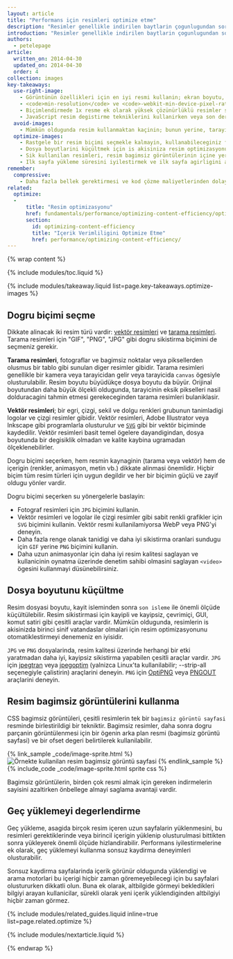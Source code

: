 ```yaml
---
layout: article
title: "Performans için resimleri optimize etme"
description: "Resimler genellikle indirilen baytlarin çogunlugundan sorumludur ve sayfadaki görsel alanin önemli bir kismini kaplar."
introduction: "Resimler genellikle indirilen baytlarin çogunlugundan sorumludur ve sayfadaki görsel alanin önemli bir kismini kaplar. Sonuç olarak, resimlerin optimize edilmesi genellikle en büyük bayt tasarruflarindan ve web sitenizdeki en iyi performans iyilestirmelerinden bazilarini saglayabilir: Tarayicinin indirmesi gereken bayt miktari azaldikça, istemci bant genisligi için daha az rekabet olur ve tarayici, tüm ögeleri daha hizli indirip görüntüleyebilir."
authors:
  - petelepage
article:
  written_on: 2014-04-30
  updated_on: 2014-04-30
  order: 4
collection: images
key-takeaways:
  use-right-image:
    - Görüntünün özellikleri için en iyi resmi kullanin; ekran boyutu, cihaz çözünürlügü ve sayfa yerlesimini dikkate alin.
    - <code>min-resolution</code> ve <code>-webkit-min-device-pixel-ratio</code> ile medya sorgulari kullanan yüksek DPI`ya sahip görüntüler için CSS'deki <code>background-image</code> özelligini degistirin.
    - Biçimlendirmede 1x resme ek olarak yüksek çözünürlüklü resimler saglamak için srcset tanimlayicisini kullanin.
    - JavaScript resim degistirme tekniklerini kullanirken veya son derece sikistirilmis yüksek çözünürlüklü resimleri düsük çözünürlüklü cihazlara sunarken performans maliyetlerini göz önünde bulundurun.
  avoid-images:
    - Mümkün oldugunda resim kullanmaktan kaçinin; bunun yerine, tarayici yeteneklerinden yararlanin, resimlerin yerine unicode karakterler kullanin ve karmasik simgeleri simge yazi tipleriyle degistirin.
  optimize-images:
    - Rastgele bir resim biçimi seçmekle kalmayin, kullanabileceginiz farkli biçimleri anlayin ve en uygun biçimi kullanin.
    - Dosya boyutlarini küçültmek için is akisiniza resim optimizasyonu ve sikistirma araçlarini dahil edin.
    - Sik kullanilan resimleri, resim bagimsiz görüntülerinin içine yerlestirerek http isteklerinin sayisini azaltin.
    - Ilk sayfa yükleme süresini iyilestirmek ve ilk sayfa agirligini azaltmak için resimleri yalnizca görünümün içine kaydirilmalarindan sonra yüklemeyi degerlendirin.
remember:
  compressive:
    - Daha fazla bellek gerektirmesi ve kod çözme maliyetlerinden dolayi sikistirma teknigini dikkatli kullanin.  Büyük resimleri küçük ekranlara sigdirmak üzere yeniden boyutlandirmak pahali bir islemdir ve özellikle hem bellegin hem de islemenin sinirli oldugu giris seviyesi cihazlarda zor olabilir.
related:
  optimize:
  -
      title: "Resim optimizasyonu"
      href: fundamentals/performance/optimizing-content-efficiency/optimize-encoding-and-transfer.html#image-optimization
      section:
        id: optimizing-content-efficiency
        title: "Içerik Verimliligini Optimize Etme"
        href: performance/optimizing-content-efficiency/
---
```


{% wrap content %}

{% include modules/toc.liquid %}

{% include modules/takeaway.liquid list=page.key-takeaways.optimize-images %}

## Dogru biçimi seçme

Dikkate alinacak iki resim türü vardir: [vektör resimleri](http://en.wikipedia.org/wiki/Vector_graphics) ve [tarama resimleri](http://en.wikipedia.org/wiki/Raster_graphics). Tarama resimleri için "GIF", "PNG", "JPG" gibi dogru sikistirma biçimini de seçmeniz gerekir.

**Tarama resimleri**, fotograflar ve bagimsiz noktalar veya piksellerden olusmus bir tablo gibi sunulan diger resimler gibidir. Tarama resimleri genellikle bir kamera veya tarayicidan gelir veya tarayicida `canvas` ögesiyle olusturulabilir.  Resim boyutu büyüdükçe dosya boyutu da büyür.  Orijinal boyutundan daha büyük ölçekli oldugunda, tarayicinin eksik pikselleri nasil dolduracagini tahmin etmesi gerekeceginden tarama resimleri bulaniklasir.

**Vektör resimleri**; bir egri, çizgi, sekil ve dolgu renkleri grubunun tanimladigi logolar ve çizgi resimler gibidir. Vektör resimleri, Adobe Illustrator veya Inkscape gibi programlarla olusturulur ve [`SVG`](http://css-tricks.com/using-svg/) gibi bir vektör biçiminde kaydedilir.  Vektör resimleri basit temel ögelere dayandigindan, dosya boyutunda bir degisiklik olmadan ve kalite kaybina ugramadan ölçeklenebilirler.

Dogru biçimi seçerken, hem resmin kaynaginin (tarama veya vektör) hem de içerigin (renkler, animasyon, metin vb.) dikkate alinmasi önemlidir. Hiçbir biçim tüm resim türleri için uygun degildir ve her bir biçimin güçlü ve zayif oldugu yönler vardir.

Dogru biçimi seçerken su yönergelerle baslayin:

* Fotograf resimleri için `JPG` biçimini kullanin.
* Vektör resimleri ve logolar ile çizgi resimler gibi sabit renkli grafikler için `SVG` biçimini kullanin.
  Vektör resmi kullanilamiyorsa WebP veya PNG'yi deneyin.
* Daha fazla renge olanak tanidigi ve daha iyi sikistirma oranlari sundugu için `GIF` yerine `PNG` biçimini kullanin.
* Daha uzun animasyonlar için daha iyi resim kalitesi saglayan ve kullanicinin oynatma üzerinde denetim sahibi olmasini saglayan `<video>` ögesini kullanmayi düsünebilirsiniz.

## Dosya boyutunu küçültme

Resim dosyasi boyutu, kayit isleminden sonra `son isleme` ile önemli ölçüde küçültülebilir. Resim sikistirmasi için kayipli ve kayipsiz, çevrimiçi, GUI, komut satiri gibi çesitli araçlar vardir.  Mümkün oldugunda, resimlerin is akisinizda birinci sinif vatandaslar olmalari için resim optimizasyonunu otomatiklestirmeyi denemeniz en iyisidir.

`JPG` ve `PNG` dosyalarinda, resim kalitesi üzerinde herhangi bir etki yaratmadan daha iyi, kayipsiz sikistirma yapabilen çesitli araçlar vardir. `JPG` için [jpegtran](http://jpegclub.org/) veya [jpegoptim](http://freshmeat.net/projects/jpegoptim/) (yalnizca Linux'ta kullanilabilir; --strip-all seçenegiyle çalistirin) araçlarini deneyin. `PNG` için [OptiPNG](http://optipng.sourceforge.net/) veya [PNGOUT](http://www.advsys.net/ken/util/pngout.htm) araçlarini deneyin.

## Resim bagimsiz görüntülerini kullanma

CSS bagimsiz görüntüleri, çesitli resimlerin tek bir `bagimsiz görüntü sayfasi` resminde birlestirildigi bir tekniktir. Bagimsiz resimler, daha sonra dogru parçanin görüntülenmesi için bir ögenin arka plan resmi (bagimsiz görüntü sayfasi) ve bir ofset degeri belirtilerek kullanilabilir.

{% link_sample _code/image-sprite.html %}
<img src="img/sprite-sheet.png" class="center" alt="Örnekte kullanilan resim bagimsiz görüntü sayfasi">
{% endlink_sample %}
{% include_code _code/image-sprite.html sprite css %}

Bagimsiz görüntülerin, birden çok resmi almak için gereken indirmelerin sayisini azaltirken önbellege almayi saglama avantaji vardir.

## Geç yüklemeyi degerlendirme

Geç yükleme, asagida birçok resim içeren uzun sayfalarin yüklenmesini, bu resimleri gerektiklerinde veya birincil içerigin yüklenip olusturulmasi bittikten sonra yükleyerek önemli ölçüde hizlandirabilir.  Performans iyilestirmelerine ek olarak, geç yüklemeyi kullanma sonsuz kaydirma deneyimleri olusturabilir.

Sonsuz kaydirma sayfalarinda içerik görünür oldugunda yüklendigi ve arama motorlari bu içerigi hiçbir zaman göremeyebilecegi için bu sayfalari olustururken dikkatli olun.  Buna ek olarak, altbilgide görmeyi bekledikleri bilgiyi arayan kullanicilar, sürekli olarak yeni içerik yüklendiginden altbilgiyi hiçbir zaman görmez.

{% include modules/related_guides.liquid inline=true list=page.related.optimize %}

{% include modules/nextarticle.liquid %}

{% endwrap %}


